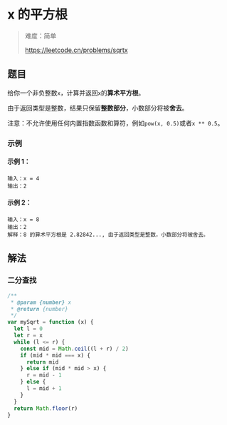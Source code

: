 # x 的平方根

> 难度：简单
>
> https://leetcode.cn/problems/sqrtx

## 题目

给你一个非负整数`x`，计算并返回`x`的**算术平方根**。

由于返回类型是整数，结果只保留**整数部分**，小数部分将被**舍去**。

注意：不允许使用任何内置指数函数和算符，例如`pow(x, 0.5)`或者`x ** 0.5`。

### 示例

#### 示例 1：

```
输入：x = 4
输出：2
```

#### 示例 2：

```
输入：x = 8
输出：2
解释：8 的算术平方根是 2.82842..., 由于返回类型是整数，小数部分将被舍去。
```

## 解法

### 二分查找

```javascript
/**
 * @param {number} x
 * @return {number}
 */
var mySqrt = function (x) {
  let l = 0
  let r = x
  while (l <= r) {
    const mid = Math.ceil((l + r) / 2)
    if (mid * mid === x) {
      return mid
    } else if (mid * mid > x) {
      r = mid - 1
    } else {
      l = mid + 1
    }
  }
  return Math.floor(r)
}
```
